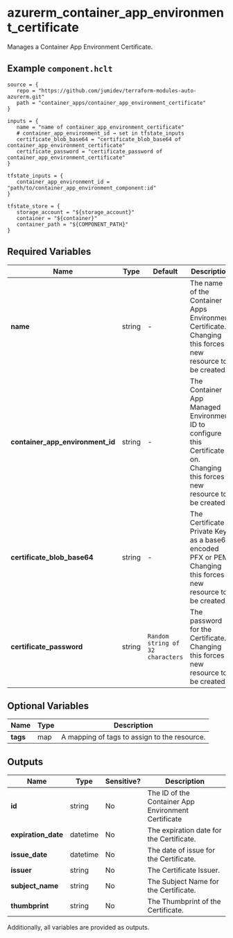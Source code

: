 # azurerm_container_app_environment_certificate

Manages a Container App Environment Certificate.

## Example `component.hclt`

```hcl
source = {
   repo = "https://github.com/jumidev/terraform-modules-auto-azurerm.git" 
   path = "container_apps/container_app_environment_certificate" 
}

inputs = {
   name = "name of container_app_environment_certificate" 
   # container_app_environment_id → set in tfstate_inputs
   certificate_blob_base64 = "certificate_blob_base64 of container_app_environment_certificate" 
   certificate_password = "certificate_password of container_app_environment_certificate" 
}

tfstate_inputs = {
   container_app_environment_id = "path/to/container_app_environment_component:id" 
}

tfstate_store = {
   storage_account = "${storage_account}" 
   container = "${container}" 
   container_path = "${COMPONENT_PATH}" 
}

```

## Required Variables

| Name | Type |  Default  |  Description |
| ---- | --------- |  ----------- | ----------- |
| **name** | string |  -  |  The name of the Container Apps Environment Certificate. Changing this forces a new resource to be created. | 
| **container_app_environment_id** | string |  -  |  The Container App Managed Environment ID to configure this Certificate on. Changing this forces a new resource to be created. | 
| **certificate_blob_base64** | string |  -  |  The Certificate Private Key as a base64 encoded PFX or PEM. Changing this forces a new resource to be created. | 
| **certificate_password** | string |  `Random string of 32 characters`  |  The password for the Certificate. Changing this forces a new resource to be created. | 

## Optional Variables

| Name | Type |  Description |
| ---- | --------- |  ----------- |
| **tags** | map |  A mapping of tags to assign to the resource. | 



## Outputs

| Name | Type | Sensitive? | Description |
| ---- | ---- | --------- | --------- |
| **id** | string | No  | The ID of the Container App Environment Certificate | 
| **expiration_date** | datetime | No  | The expiration date for the Certificate. | 
| **issue_date** | datetime | No  | The date of issue for the Certificate. | 
| **issuer** | string | No  | The Certificate Issuer. | 
| **subject_name** | string | No  | The Subject Name for the Certificate. | 
| **thumbprint** | string | No  | The Thumbprint of the Certificate. | 

Additionally, all variables are provided as outputs.
